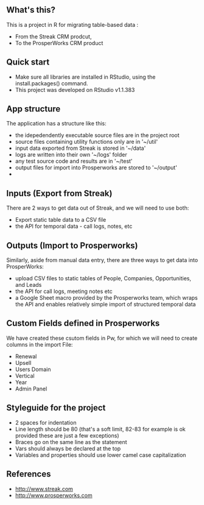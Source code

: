 ## What's this?

This is a project in R for migrating table-based data :
 * From the Streak CRM prodcut,
 * To the ProsperWorks CRM product 


## Quick start

- Make sure all libraries are installed in RStudio, using the install.packages() command. 
- This project was developed on RStudio v1.1.383


## App structure

The application has a structure like this:
- the idepedendently executable source files are in the project root
- source files containing utility functions only are in '~/util'
- input data exported from Streak is stored in '~/data'
- logs are written into their own '~/logs' folder
- any test source code and results are in '~/test'
- output files for import into Prosperworks are stored to '~/output'
-

## Inputs (Export from Streak)
There are 2 ways to get data out of Streak, and we will need to use both:
- Export static table data to a CSV file
- the API for temporal data - call logs, notes, etc

## Outputs (Import to Prosperworks)
Similarly, aside from manual data entry, there are three ways to get data into ProsperWorks:
- upload CSV files to static tables of People, Companies, Opportunities, and Leads
- the API for call logs, meeting notes etc
- a Google Sheet macro provided by the Prosperworks team, which wraps the API and enables relatively simple import of structured temporal data

## Custom Fields defined in Prosperworks
We have created these csutom fields in Pw, for which we will need to create columns in the import File:
- Renewal
- Upsell
- Users Domain
- Vertical
- Year
- Admin Panel 


## Styleguide for the project

- 2 spaces for indentation
- Line length should be 80 (that's a soft limit, 82-83 for example is ok provided these are just a few exceptions)
- Braces go on the same line as the statement
- Vars should always be declared at the top
- Variables and properties should use lower camel case capitalization

## References
- http://www.streak.com
- http://www.prosperworks.com
